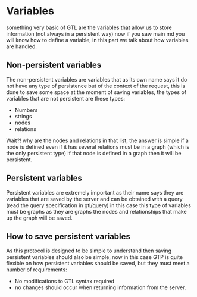 # Variables
something very basic of GTL are the variables that allow us to store information (not always in a persistent way) now if you saw main md you will know how to define a variable, in this part we talk about how variables are handled.

## Non-persistent variables
The non-persistent variables are variables that as its own name says it do not have any type of persistence but of the context of the request, this is done to save some space at the moment of saving variables, the types of variables that are not persistent are these types:
- Numbers
- strings
- nodes
- relations

Wait?! why are the nodes and relations in that list, the answer is simple if a node is defined even if it has several relations must be in a graph (which is the only persistent type) if that node is defined in a graph then it will be persistent.

## Persistent variables
Persistent variables are extremely important as their name says they are variables that are saved by the server and can be obtained with a query (read the query specification in gtl/query) in this case this type of variables must be graphs as they are graphs the nodes and relationships that make up the graph will be saved.

## How to save persistent variables
As this protocol is designed to be simple to understand then saving persistent variables should also be simple, now in this case GTP is quite flexible on how persistent variables should be saved, but they must meet a number of requirements:
- No modifications to GTL syntax required
- no changes should occur when returning information from the server.
